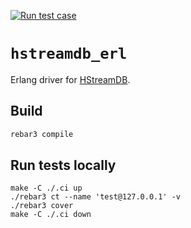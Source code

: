 [![Run test case](https://github.com/hstreamdb/hstreamdb_erl/actions/workflows/run_tests.yaml/badge.svg)](https://github.com/hstreamdb/hstreamdb_erl/actions/workflows/run_tests.yaml)

# `hstreamdb_erl`

Erlang driver for [HStreamDB](https://hstream.io).

## Build

```bash
rebar3 compile
```

## Run tests locally

```
make -C ./.ci up
./rebar3 ct --name 'test@127.0.0.1' -v
./rebar3 cover
make -C ./.ci down
```
